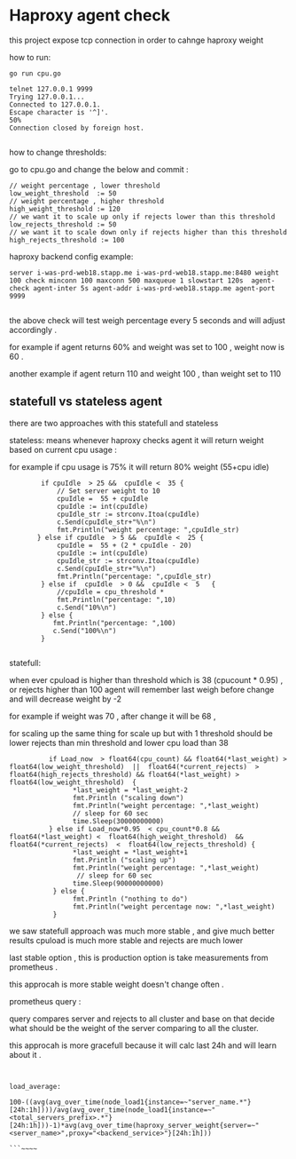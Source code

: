 # Haproxy agent check 

this project expose tcp connection  in order to cahnge haproxy weight


how to run: 
```
go run cpu.go

telnet 127.0.0.1 9999
Trying 127.0.0.1...
Connected to 127.0.0.1.
Escape character is '^]'.
50%
Connection closed by foreign host.


```

how to change thresholds:

go to cpu.go and change the below and commit  :

````
// weight percentage , lower threshold 
low_weight_threshold  := 50
// weight percentage , higher threshold 
high_weight_threshold := 120
// we want it to scale up only if rejects lower than this threshold
low_rejects_threshold := 50
// we want it to scale down only if rejects higher than this threshold
high_rejects_threshold := 100
````





haproxy backend config example:

````
server i-was-prd-web18.stapp.me i-was-prd-web18.stapp.me:8480 weight 100 check minconn 100 maxconn 500 maxqueue 1 slowstart 120s  agent-check agent-inter 5s agent-addr i-was-prd-web18.stapp.me agent-port 9999


```` 

the above check will test weigh percentage every 5 seconds and will adjust accordingly . 

for example if agent returns 60% and weight  was set to 100  , weight now is 60 .

another example if agent return 110 and weight 100 , than weight set to 110 

## statefull vs stateless agent


there are two approaches with this statefull and stateless 

stateless: 
means whenever haproxy checks agent it will return weight based on current cpu usage :

for example if cpu usage is 75% it will return 80% weight (55+cpu idle)

````
        if cpuIdle  > 25 &&  cpuIdle <  35 {
            // Set server weight to 10
            cpuIdle =  55 + cpuIdle
            cpuIdle := int(cpuIdle)
            cpuIdle_str := strconv.Itoa(cpuIdle)
            c.Send(cpuIdle_str+"%\n")
            fmt.Println("weight percentage: ",cpuIdle_str)
       } else if cpuIdle  > 5 &&  cpuIdle <  25 {
            cpuIdle =  55 + (2 * cpuIdle - 20)
            cpuIdle := int(cpuIdle)
            cpuIdle_str := strconv.Itoa(cpuIdle)
            c.Send(cpuIdle_str+"%\n")
            fmt.Println("percentage: ",cpuIdle_str)
        } else if  cpuIdle  > 0 &&  cpuIdle <  5   {
            //cpuIdle = cpu_threshold *
            fmt.Println("percentage: ",10)
            c.Send("10%\n")
        } else {
           fmt.Println("percentage: ",100)
           c.Send("100%\n")
        }


````

statefull:

when ever cpuload is higher than threshold which is 38 (cpucount * 0.95) , or rejects higher than 100 agent will remember last weigh before change and will decrease weight by -2

for example if weight was 70 , after change it will be 68 ,  

for scaling up the same thing for scale up   but with 1 threshold should be lower rejects than min threshold and lower cpu load than 38 
````
          if Load_now  > float64(cpu_count) && float64(*last_weight) >  float64(low_weight_threshold)  ||  float64(*current_rejects)  >  float64(high_rejects_threshold) && float64(*last_weight) > float64(low_weight_threshold)  {
                *last_weight = *last_weight-2
                fmt.Println ("scaling down")
                fmt.Println("weight percentage: ",*last_weight)
                // sleep for 60 sec
                time.Sleep(30000000000)
          } else if Load_now*0.95  < cpu_count*0.8 &&  float64(*last_weight) <  float64(high_weight_threshold)  &&  float64(*current_rejects)  <  float64(low_rejects_threshold) {
                *last_weight = *last_weight+1
                fmt.Println ("scaling up")
                fmt.Println("weight percentage: ",*last_weight)
                 // sleep for 60 sec
                time.Sleep(90000000000)
           } else {
                fmt.Println ("nothing to do")
                fmt.Println("weight percentage now: ",*last_weight)
           }

````

we saw statefull approach was much more stable , and give much better results cpuload is much more stable and rejects are much lower 


last stable option  , this is production option is take measurements from prometheus . 

this approcah is more stable weight doesn't change often .

prometheus query :

query compares server and rejects to all cluster and base on that decide what should be the weight of the server comparing to all the cluster.

this  approcah is more gracefull because it will calc last 24h and will learn about it .

```


load_average:

100-((avg(avg_over_time(node_load1{instance=~"server_name.*"}[24h:1h])))/avg(avg_over_time(node_load1{instance=~"<total_servers_prefix>.*"}[24h:1h]))-1)*avg(avg_over_time(haproxy_server_weight{server=~"<server_name>",proxy="<backend_service>"}[24h:1h]))

```~~~~